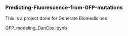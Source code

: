 ### Predicting-Fluorescence-from-GFP-mutations

This is a project done for Generate Biomedicines 



GFP_modeling_DanCox.ipynb
